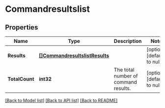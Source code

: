# Commandresultslist

## Properties
Name | Type | Description | Notes
------------ | ------------- | ------------- | -------------
**Results** | [**[]CommandresultslistResults**](commandresultslist_results.md) |  | [optional] [default to null]
**TotalCount** | **int32** | The total number of command results. | [optional] [default to null]

[[Back to Model list]](../README.md#documentation-for-models) [[Back to API list]](../README.md#documentation-for-api-endpoints) [[Back to README]](../README.md)

